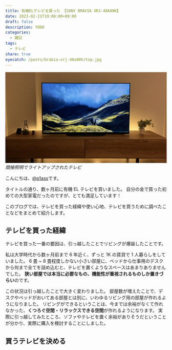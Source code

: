 ```yaml
---
title: 有機ELテレビを買った 【SONY BRAVIA XRJ-48A90K】
date: 2023-02-21T19:00:00+09:00
draft: false
description: TODO
categories:
  - 雑記
tags:
  - テレビ
share: true
eyecatch: /posts/brabia-xrj-48a90k/top.jpg
---
```


![間接照明でライトアップされたテレビ](./top.jpg)
_間接照明でライトアップされたテレビ_

こんにちは、[@p1ass](https://twitter.com/p1ass)です。

タイトルの通り、数ヶ月前に有機 EL テレビを買いました。
自分の金で買った初めての大型家電だったのですが、とても満足しています！

このブログでは、テレビを買った経緯や使い心地、テレビを買うために調べたことなどをまとめて紹介します。

<!--more-->

## テレビを買った経緯

テレビを買った一番の要因は、引っ越したことでリビングが爆誕したことです。

私は大学時代から数ヶ月前まで 6 年近く、ずっと 1K の賃貸で 1 人暮らしをしていました。
6 畳 ~ 8 畳程度しかない小さい部屋に、ベッドから仕事用のデスクから何まで全てを詰め込むと、テレビを置くようなスペースはあまりありませんでした。
**狭い部屋では本当に必要なもの、機能性が重視されるものしか置きづらい**のです。

この状況は引っ越したことで大きく変わりました。
部屋数が増えたことで、デスクやベッドがおいてある部屋とは別に、いわゆるリビング用の部屋が作れるようになりました。
リビングができるということは、今までは余裕がなくて作れなかった、**くつろぐ空間・リラックスできる空間**が作れるようになります。
実際に引っ越してみたところ、ソファやテレビを置く余裕がありそうだということが分かり、実際に購入を検討することにしました。

## 買うテレビを決める
